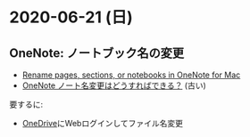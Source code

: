 # 2020-06-21 (日)

## OneNote: ノートブック名の変更

- [Rename pages, sections, or notebooks in OneNote for Mac](https://support.microsoft.com/en-us/office/rename-pages-sections-or-notebooks-in-onenote-for-mac-38aa7c39-6351-4a1d-b339-bf8ed4793220)
- [OneNote ノート名変更はどうすればできる？](https://onenote.hprs1.com/onenote-no-tomei-henko/) (古い)


要するに:

- [OneDrive](https://www.onedrive.com/)にWebログインしてファイル名変更